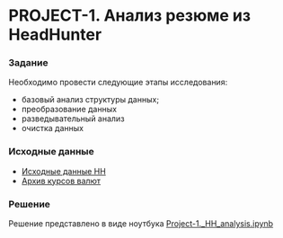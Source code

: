 # PROJECT-1. Анализ резюме из HeadHunter

### Задание
Необходимо провести следующие этапы исследования:
* базовый анализ структуры данных;
* преобразование данных
* разведывательный анализ
* очистка данных

### Исходные данные
* [Исходные данные HH](https://drive.google.com/file/d/1Kb78mAWYKcYlellTGhIjPI-bCcKbGuTn/view?usp=sharing)
* [Архив курсов валют](https://lms-cdn.skillfactory.ru/assets/courseware/v1/15abf80f45a2f3e93c3274101b451c67/asset-v1:SkillFactory+DSPRMGU+2023_FEB+type@asset+block/ExchangeRates.zip)

### Решение 
Решение представлено в виде ноутбука [Project-1._HH_analysis.ipynb](Project-1._HH_analysis.ipynb)